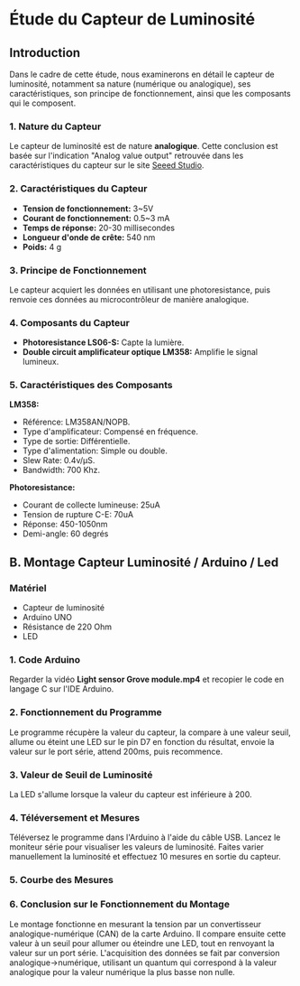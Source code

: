 # Étude du Capteur de Luminosité  
  
## Introduction  
  
Dans le cadre de cette étude, nous examinerons en détail le capteur de luminosité, notamment sa nature (numérique ou analogique), ses caractéristiques, son principe de fonctionnement, ainsi que les composants qui le composent.  
  
### 1. Nature du Capteur  
  
Le capteur de luminosité est de nature **analogique**. Cette conclusion est basée sur l'indication "Analog value output" retrouvée dans les caractéristiques du capteur sur le site [Seeed Studio]([https://wiki.seeedstudio.com/Grove-Light_Sensor/#features](https://wiki.seeedstudio.com/Grove-Light_Sensor/#features)).  
  
### 2. Caractéristiques du Capteur  
  
- **Tension de fonctionnement:** 3~5V  
- **Courant de fonctionnement:** 0.5~3 mA  
- **Temps de réponse:** 20-30 millisecondes  
- **Longueur d'onde de crête:** 540 nm  
- **Poids:** 4 g  
  
### 3. Principe de Fonctionnement  
  
Le capteur acquiert les données en utilisant une photoresistance, puis renvoie ces données au microcontrôleur de manière analogique.  
  
### 4. Composants du Capteur  
  
- **Photoresistance LS06-S:** Capte la lumière.  
- **Double circuit amplificateur optique LM358:** Amplifie le signal lumineux.  
  
### 5. Caractéristiques des Composants  
  
**LM358:**  
- Référence: LM358AN/NOPB.  
- Type d'amplificateur: Compensé en fréquence.  
- Type de sortie: Différentielle.  
- Type d'alimentation: Simple ou double.  
- Slew Rate: 0.4v/µS.  
- Bandwidth: 700 Khz.  
  
**Photoresistance:**  
- Courant de collecte lumineuse: 25uA  
- Tension de rupture C-E: 70uA  
- Réponse: 450-1050nm  
- Demi-angle: 60 degrés  
  
## B. Montage Capteur Luminosité / Arduino / Led  
  
### Matériel  
  
- Capteur de luminosité  
- Arduino UNO  
- Résistance de 220 Ohm  
- LED  
  
### 1. Code Arduino  
  
Regarder la vidéo **Light sensor Grove module.mp4** et recopier le code en langage C sur l'IDE Arduino.  
  
### 2. Fonctionnement du Programme  
  
Le programme récupère la valeur du capteur, la compare à une valeur seuil, allume ou éteint une LED sur le pin D7 en fonction du résultat, envoie la valeur sur le port série, attend 200ms, puis recommence.  
  
### 3. Valeur de Seuil de Luminosité  
  
La LED s'allume lorsque la valeur du capteur est inférieure à 200.  
  
### 4. Téléversement et Mesures  
  
Téléversez le programme dans l'Arduino à l'aide du câble USB. Lancez le moniteur série pour visualiser les valeurs de luminosité. Faites varier manuellement la luminosité et effectuez 10 mesures en sortie du capteur.  
  
### 5. Courbe des Mesures  
  

  
### 6. Conclusion sur le Fonctionnement du Montage  
  
Le montage fonctionne en mesurant la tension par un convertisseur analogique-numérique (CAN) de la carte Arduino. Il compare ensuite cette valeur à un seuil pour allumer ou éteindre une LED, tout en renvoyant la valeur sur un port série. L'acquisition des données se fait par conversion analogique→numérique, utilisant un quantum qui correspond à la valeur analogique pour la valeur numérique la plus basse non nulle.